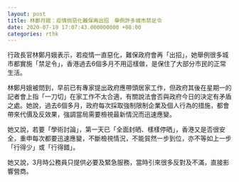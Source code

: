 ```yaml
---
layout: post
title: 林鄭月娥：疫情倘惡化難保再出招　舉例許多城市禁足令
date: 2020-07-19 17:07:43.000000000 +08:00
categories: rthk
---
```


行政長官林鄭月娥表示，若疫情一直惡化，難保政府會再「出招」，她舉例很多城市都實施「禁足令」，香港過去6個多月不用這樣做，是保住了大部分市民的正常生活。

林鄭月娥被問到，早前已有專家提出政府應帶頭居家工作，但政府其後在星期一的記者會上指「一刀切」在家工作不太合適，有關說法會否與政府今日的決定有矛盾之處。她說，過去6個多月，政府每次採取強制限制企業及個人行為的措施，都會帶來代價及反效果，強調當局需要檢視最新情況而迅速應變。

她又說，若要「學術討論」，第一天已「全面封晒、樣樣停晒」，香港又是否很安全，重申每次都要迅速應變，不斷檢視情況，不能貿然一步到位，亦不等如上一步「行得少」或「行得錯」。

她又說，3月時公務員只提供必要及緊急服務，當時引來很多反對及不滿，直接影響營商。
